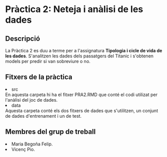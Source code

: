 # Pràctica 2: Neteja i anàlisi de les dades

## Descripció

La Pràctica 2 es duu a terme per a l'assignatura <b>Tipologia i cicle de vida de les dades</b>. S'analitzen les dades dels passatgers del Titanic i s'obtenen models per predir si van sobreviure o no.

## Fitxers de la pràctica

<li>src </li> En aquesta carpeta hi ha el fitxer PRA2.RMD que conté el codi utilizat per l'anàlisi del joc de dades.
<li>data </li> Aquesta carpeta conté els dos fitxers de dades que s'utilitzen, un conjunt de dades d'entrenament i un de test.

## Membres del grup de treball

<li>Maria Begoña Felip. </li>
<li>Vicenç Pio. </li>
